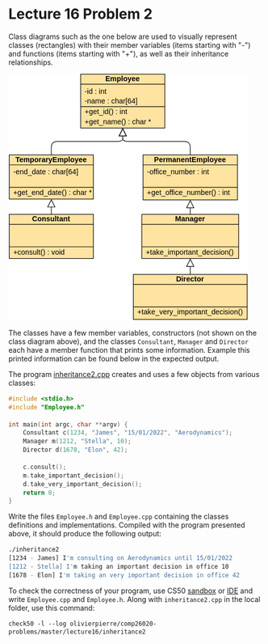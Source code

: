# Lecture 16 Problem 2

Class diagrams such as the one below are used to visually represent classes
(rectangles) with their member variables (items starting with "-") and
functions (items starting with "+"), as well as their inheritance
relationships.

![](class-diagram.png)

The classes have a few member variables, constructors (not shown on the class
diagram above), and the classes `Consultant`, `Manager` and `Director` each
have a member function that prints some information. Example this printed
information can be found below in the expected output.

The program [inheritance2.cpp](inheritance2.cpp) creates and uses a few objects
from various classes:

```cxx 
#include <stdio.h>
#include "Employee.h"

int main(int argc, char **argv) {
    Consultant c(1234, "James", "15/01/2022", "Aerodynamics");
    Manager m(1212, "Stella", 10);
    Director d(1678, "Elon", 42);

    c.consult();
    m.take_important_decision();
    d.take_very_important_decision();
    return 0;
}
```

Write the files `Employee.h` and `Employee.cpp` containing the classes
definitions and implementations. Compiled with the program presented above,
it should produce the following output:

```sh
./inheritance2
[1234 - James] I'm consulting on Aerodynamics until 15/01/2022
[1212 - Stella] I'm taking an important decision in office 10
[1678 - Elon] I'm taking an very important decision in office 42
```

To check the correctness of your program, use CS50 [sandbox](sandbox.cs50.io)
or [IDE](ide.cs50.io) and write `Employee.cpp` and `Employee.h`. Along with
`inheritance2.cpp` in the local folder, use this command:
```shell
check50 -l --log olivierpierre/comp26020-problems/master/lecture16/inheritance2
```
